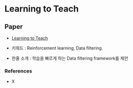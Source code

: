 ﻿# Learning to Teach

## Paper

- [Learning to Teach](https://arxiv.org/pdf/1805.03643.pdf)

- 키워드 : Reinforcement learning, Data filtering.

- 한줄 소개 : 학습을 빠르게 하는 Data filtering framework를 제안

### References

- X
